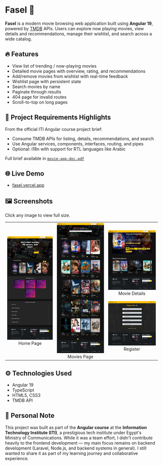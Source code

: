 # Fasel 🎥

**Fasel** is a modern movie browsing web application built using **Angular 19**, powered by [TMDB](https://www.themoviedb.org/) APIs. Users can explore now playing movies, view details and recommendations, manage their wishlist, and search across a wide catalog.

## 🔥 Features

- View list of trending / now-playing movies
- Detailed movie pages with overview, rating, and recommendations
- Add/remove movies from wishlist with real-time feedback
- Wishlist page with persistent state
- Search movies by name
- Paginate through results
- 404 page for invalid routes
- Scroll-to-top on long pages

## 📄 Project Requirements Highlights

From the official ITI Angular course project brief:

- Consume TMDB APIs for listing, details, recommendations, and search
- Use Angular services, components, interfaces, routing, and pipes
- Optional: i18n with support for RTL languages like Arabic

Full brief available in [`movie-app-doc.pdf`](public/movie-app-doc.pdf)

## 🌐 Live Demo

- [fasel.vercel.app](https://fasel.vercel.app/home)

## 🖼️ Screenshots

Click any image to view full size.

<table>
  <tr>
    <td align="center">
      <a href="public/screenshots/home-page.jpeg">
        <img src="public/screenshots/home-page.jpeg" alt="Home Page" width="250"/>
      </a><br/>Home Page
    </td>
    <td align="center">
      <a href="public/screenshots/movies-page.jpeg">
        <img src="public/screenshots/movies-page.jpeg" alt="Movies Page" width="250"/>
      </a><br/>Movies Page
    </td>
    <td align="center">
      <a href="public/screenshots/movie-details-page.jpeg">
        <img src="public/screenshots/movie-details-page.jpeg" alt="Movie Details Page" width="250"/>
      </a><br/>Movie Details
      <br/><br/>
      <a href="public/screenshots/register.jpeg">
        <img src="public/screenshots/register.jpeg" alt="Register" width="250"/>
      </a><br/>Register
    </td>
  </tr>
</table>

## ⚙️ Technologies Used

- Angular 19
- TypeScript
- HTML5, CSS3
- TMDB API

## 🧠 Personal Note

This project was built as part of the **Angular course** at the **Information Technology Institute (ITI)**, a prestigious tech institute under Egypt's Ministry of Communications. While it was a team effort, I didn't contribute heavily to the frontend development — my main focus remains on backend development (Laravel, Node.js, and backend systems in general). I still wanted to share it as part of my learning journey and collaborative experience.
